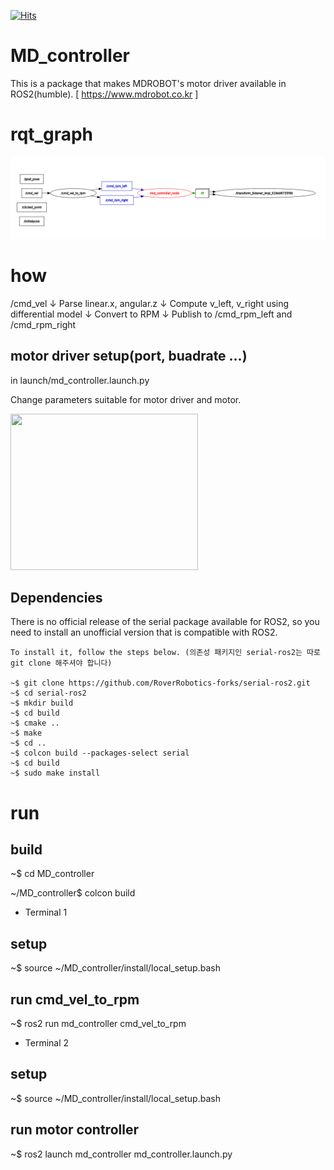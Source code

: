 [![Hits](https://hits.seeyoufarm.com/api/count/incr/badge.svg?url=https%3A%2F%2Fgithub.com%2FCJungHo%2FMD_controller&count_bg=%2379C83D&title_bg=%23555555&icon=&icon_color=%23E7E7E7&title=hits&edge_flat=false)](https://hits.seeyoufarm.com)
# MD_controller
This is a package that makes MDROBOT's motor driver available in ROS2(humble). [ https://www.mdrobot.co.kr ]



# rqt_graph

<img src="docs/rqt_graph.png"/>

# how

/cmd_vel
↓
Parse linear.x, angular.z
↓
Compute v_left, v_right using differential model
↓
Convert to RPM
↓
Publish to /cmd_rpm_left and /cmd_rpm_right

## motor driver setup(port, buadrate ...)
in launch/md_controller.launch.py

Change parameters suitable for motor driver and motor.

<img src="https://github.com/CJungHo/MD_controller/assets/91372509/191e4049-032f-4910-bbbc-4b158db60aea"  width="300" height="250"/>

## Dependencies
There is no official release of the serial package available for ROS2, so you need to install an unofficial version that is compatible with ROS2.

```
To install it, follow the steps below. (의존성 패키지인 serial-ros2는 따로 git clone 해주셔야 합니다)

~$ git clone https://github.com/RoverRobotics-forks/serial-ros2.git
~$ cd serial-ros2
~$ mkdir build
~$ cd build
~$ cmake ..
~$ make
~$ cd ..
~$ colcon build --packages-select serial
~$ cd build
~$ sudo make install
```
# run

## build

~$ cd MD_controller

~/MD_controller$ colcon build

+ Terminal 1

## setup

~$ source ~/MD_controller/install/local_setup.bash

## run cmd_vel_to_rpm

~$ ros2 run md_controller cmd_vel_to_rpm

+ Terminal 2

## setup

~$ source ~/MD_controller/install/local_setup.bash

## run motor controller
        
~$ ros2 launch md_controller md_controller.launch.py

```
